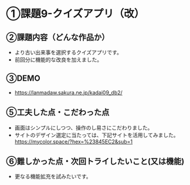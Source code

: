 # ①課題9-クイズアプリ（改）

## ②課題内容（どんな作品か）
- より古い出来事を選択するクイズアプリです。
- 前回分に機能的な改良を加えました。

## ③DEMO
- https://lanmadaw.sakura.ne.jp/kadai09_db2/

## ⑤工夫した点・こだわった点

- 画面はシンプルにしつつ、操作のし易さにこだわりました。
- サイトのデザイン選定に当たっては、下記サイトを活用してみました。
  https://mycolor.space/?hex=%23845EC2&sub=1

## ⑥難しかった点・次回トライしたいこと(又は機能)

- 更なる機能拡充を試みたいです。